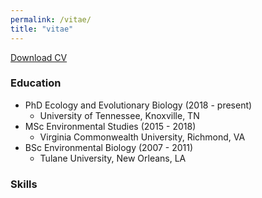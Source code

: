 ```yaml
---
permalink: /vitae/
title: "vitae"
---
```


[Download CV](https://github.com/woodstaylor/CV/raw/main/woodsTaylor_CV.pdf)


<h3><i class="fas fa-fw fa-graduation-cap"></i> Education </h3>
<ul>
<li> PhD Ecology and Evolutionary Biology (2018 - present) 
<ul>
<li> University of Tennessee, Knoxville, TN </li>
</ul>
</li>
<li> MSc Environmental Studies (2015 - 2018) 
<ul>
<li> Virginia Commonwealth University, Richmond, VA </li> 
</ul>
</li>
<li> BSc Environmental Biology (2007 - 2011) 
<ul>
<li> Tulane University, New Orleans, LA </li> 
</ul>
</li> 
</ul>

<h3><i class="fas fa-fw fa-laptop-code"></i> Skills </h3>
<i class="fab fa-fw fa-r-project"></i><i class="fab fa-fw fa-python"></i><i class="fab fa-fw fa-markdown"></i>